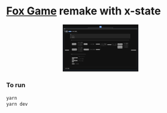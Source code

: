 # [Fox Game](https://github.com/btholt/project-fox-game-site) remake with x-state


<div align="center">
    <img src="./src/fox-game-xstate.png" width="40%"</img> 
</div>

### To run
```
yarn
yarn dev
```